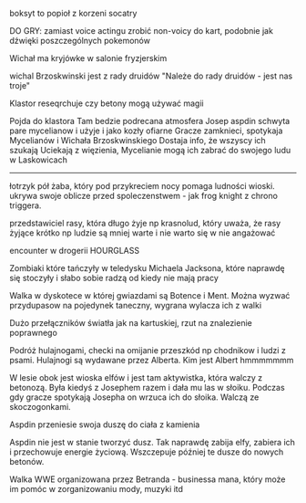 
boksyt to popioł z korzeni socatry


DO GRY: zamiast voice actingu zrobić non-voicy do kart, podobnie jak dźwięki poszczególnych pokemonów 

Wichał ma kryjówke w salonie fryzjerskim

wichal Brzoskwinski jest z rady druidów 
"Należe do rady druidów - jest nas troje"



Klastor reseqrchuje czy betony mogą używać magii





Pojda do klastora
Tam bedzie podrecana atmosfera
Josep aspdin schwyta pare mycelianow i użyje i jako kozły ofiarne
Gracze zamknieci, spotykaja Mycelianów i Wichała Brzoskwinskiego
Dostaja info, że wszyscy ich szukają 
Uciekają z więzienia, Mycelianie mogą ich zabrać do swojego ludu w Laskowicach




________________________________


łotrzyk pół żaba, który pod przykreciem nocy pomaga ludności wioski. ukrywa swoje oblicze przed spoleczenstwem - jak frog knight z chrono triggera.

  
  

przedstawiciel rasy, która długo żyje np krasnolud, który uważa, że rasy żyjące krótko np ludzie są mniej warte i nie warto się w nie angażować 

  

encounter w drogerii HOURGLASS

  

Zombiaki które tańczyły w teledysku Michaela Jacksona, które naprawdę się stoczyły i słabo sobie radzą od kiedy nie mają pracy

  
  

Walka w dyskotece w której gwiazdami są Botence i Ment. Można wyzwać przydupasow na pojedynek taneczny, wygrana wylacza ich z walki

  
  

Dużo przełączników światła jak na kartuskiej, rzut na znalezienie poprawnego

  
  

Podróż hulajnogami, checki na omijanie przeszkód np chodnikow i ludzi z psami. Hulajnogi są wydawane przez Alberta. Kim jest Albert hmmmmmmm

  
  

W lesie obok jest wioska elfów i jest tam aktywistka, która walczy z betonozą. Była kiedyś z Josephem razem i dała mu las w słoiku. Podczas gdy gracze spotykają Josepha on wrzuca ich do słoika. Walczą ze skoczogonkami.

  

Aspdin przeniesie swoja duszę do ciała z kamienia

  

Aspdin nie jest w stanie tworzyć dusz. Tak naprawdę zabija elfy, zabiera ich i przechowuje energie życiową. Wszczepuje później te dusze do nowych betonów. 

  
  

Walka WWE organizowana przez Betranda - businessa mana, który może im pomóc w zorganizowaniu mody, muzyki itd